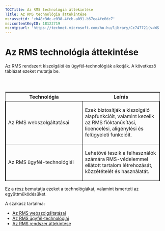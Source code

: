```yaml
---
TOCTitle: Az RMS technológia áttekintése
Title: Az RMS technológia áttekintése
ms:assetid: 'eb48c3de-e038-4fcb-a091-b67ea4fe0dc7'
ms:contentKeyID: 18122719
ms:mtpsurl: 'https://technet.microsoft.com/hu-hu/library/Cc747721(v=WS.10)'
---
```


Az RMS technológia áttekintése
==============================

Az RMS rendszert kiszolgálói és ügyfél-technológiák alkotják. A következő táblázat ezeket mutatja be.

###  

<p> </p>
<table style="border:1px solid black;">
<colgroup>
<col width="50%" />
<col width="50%" />
</colgroup>
<thead>
<tr class="header">
<th>Technológia</th>
<th>Leírás</th>
</tr>
</thead>
<tbody>
<tr class="odd">
<td style="border:1px solid black;"><p>Az RMS webszolgáltatásai</p></td>
<td style="border:1px solid black;"><p>Ezek biztosítják a kiszolgáló alapfunkcióit, valamint kezelik az RMS fióktanúsítási, licencelési, aligénylési és felügyeleti funkcióit.</p></td>
</tr>
<tr class="even">
<td style="border:1px solid black;"><p>Az RMS ügyfél-technológiái</p></td>
<td style="border:1px solid black;"><p>Lehetővé teszik a felhasználók számára RMS-védelemmel ellátott tartalom létrehozását, közzétételét és használatát.</p></td>
</tr>
</tbody>
</table>
  
Ez a rész bemutatja ezeket a technológiákat, valamint ismerteti az együttműködésüket.
  
A szakasz tartalma:
  
-   [Az RMS webszolgáltatásai](https://technet.microsoft.com/ed8dbb2e-0590-4502-afc4-54f66b96d515)  
-   [Az RMS ügyfél-technológiái](https://technet.microsoft.com/6980468a-fc8c-489b-966f-2921ec268e74)  
-   [Az RMS rendszer áttekintése](https://technet.microsoft.com/cbd14635-e17e-42b8-9fd8-6fdce42ffe07)

